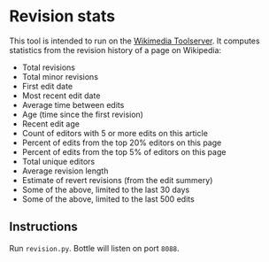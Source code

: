 Revision stats
===

This tool is intended to run on the [Wikimedia Toolserver](http://toolserver.org/). It computes statistics from the revision history of a page on Wikipedia:
* Total revisions
* Total minor revisions
* First edit date
* Most recent edit date
* Average time between edits
* Age (time since the first revision)
* Recent edit age
* Count of editors with 5 or more edits on this article
* Percent of edits from the top 20% editors on this page
* Percent of edits from the top 5% of editors on this page
* Total unique editors
* Average revision length
* Estimate of revert revisions (from the edit summery)
* Some of the above, limited to the last 30 days
* Some of the above, limited to the last 500 edits

Instructions
---

Run `revision.py`. Bottle will listen on port `8088`.
